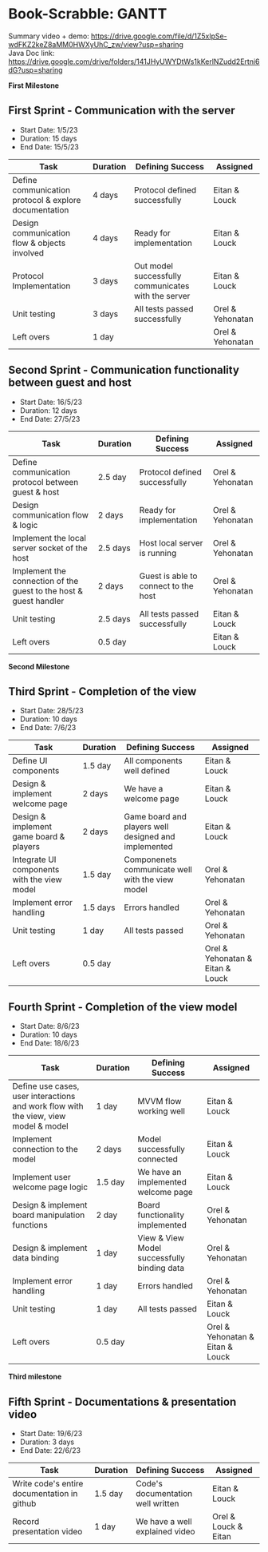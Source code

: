 # Book-Scrabble: GANTT

Summary video + demo: https://drive.google.com/file/d/1Z5xlpSe-wdFKZ2keZ8aMM0HWXyUhC_zw/view?usp=sharing \
Java Doc link: https://drive.google.com/drive/folders/141JHyUWYDtWs1kKerlNZudd2Ertni6dG?usp=sharing


**First Milestone**
##	First Sprint - Communication with the server 
* Start Date: 1/5/23
* Duration: 15 days
* End Date: 15/5/23 


| Task                                                  | Duration | Defining Success                                    | Assigned          |
|-------------------------------------------------------|----------|-----------------------------------------------------|-------------------|
| Define communication protocol & explore documentation | 4 days    | Protocol defined successfully                       | Eitan & Louck     |
| Design communication flow & objects involved          | 4 days  | Ready for implementation                            | Eitan & Louck     |
| Protocol Implementation                               | 3 days   | Out model successfully communicates with the server | Eitan & Louck     |
| Unit testing                                          | 3 days   | All tests passed successfully                       | Orel & Yehonatan  |
| Left overs                                            | 1 day  |                                                     | Orel & Yehonatan  |



##	Second Sprint - Communication functionality between guest and host
* Start Date: 16/5/23
* Duration: 12 days
* End Date: 27/5/23


| Task                                               | Duration | Defining Success                     | Assigned         |
|----------------------------------------------------|----------|--------------------------------------|------------------|
| Define communication protocol between guest & host | 2.5 day    | Protocol defined successfully        | Orel & Yehonatan |
| Design communication flow & logic                  | 2 days | Ready for implementation             | Orel & Yehonatan |
| Implement the local server socket of the host      | 2.5 days   | Host local server is running         | Orel & Yehonatan |
| Implement the connection of the guest to the host & guest handler   | 2 days | Guest is able to connect to the host | Orel & Yehonatan |
| Unit testing                                       | 2.5 days | All tests passed successfully        | Eitan & Louck    |
| Left overs                                         | 0.5 day  |                                      | Eitan & Louck    |

**Second Milestone**
## Third Sprint - Completion of the view

* Start Date: 28/5/23
* Duration: 10 days
* End Date: 7/6/23


| Task                                        | Duration | Defining Success | Assigned       |
|---------------------------------------------|----------|------------------|----------------|
| Define UI components                        |    1.5 day     | All components well defined   |Eitan & Louck   |
| Design & implement welcome page             |    2 days   | We have a welcome page         |Eitan & Louck   |
| Design & implement game board & players     |    2 days  | Game board and players well designed and implemented                    |Eitan & Louck  |
| Integrate UI components with the view model |    1.5 day    | Componenets communicate well with the view model |Orel & Yehonatan|
| Implement error handling                    |    1.5 days   | Errors handled                 |Orel & Yehonatan|
| Unit testing                                |     1 day  | All tests passed                  |Orel & Yehonatan|
| Left overs                                  |    0.5 day   |                  |Orel & Yehonatan & Eitan & Louck|


## Fourth Sprint - Completion of the view model

* Start Date: 8/6/23
* Duration: 10 days
* End Date: 18/6/23


| Task                                                                                | Duration | Defining Success | Assigned    |
|-------------------------------------------------------------------------------------|----------|------------------|-------------|
| Define use cases, user interactions and work flow with the view, view model & model |    1 day    | MVVM flow working well                 |Eitan & Louck|
| Implement connection to the model                                                   |    2 days  | Model successfully connected                 |Eitan & Louck|
| Implement user welcome page logic                                                   |     1.5 day   | We have an implemented welcome page   |Eitan & Louck|
| Design & implement board manipulation functions                                     |     2 day   | Board functionality implemented                  |Orel & Yehonatan|
| Design & implement data binding                                                     |     1 day   | View & View Model successfully binding data     |Orel & Yehonatan|
| Implement error handling                                                            |     1 day   | Errors handled     |Orel & Yehonatan|
| Unit testing                                                                        |     1 day  | All tests passed                 |Eitan & Louck|
| Left overs                                                                          |    0.5 day  |                  |Orel & Yehonatan & Eitan & Louck|

**Third milestone**
## Fifth Sprint - Documentations & presentation video 

* Start Date: 19/6/23
* Duration: 3 days
* End Date: 22/6/23


| Task                                        | Duration | Defining Success | Assigned             |
|---------------------------------------------|----------|------------------|----------------------|
| Write code's entire documentation in github |      1.5 day   | Code's documentation well written  |    Eitan & Louck|
| Record presentation video         |    1 day  | We have a well explained video       |Orel & Louck & Eitan |
